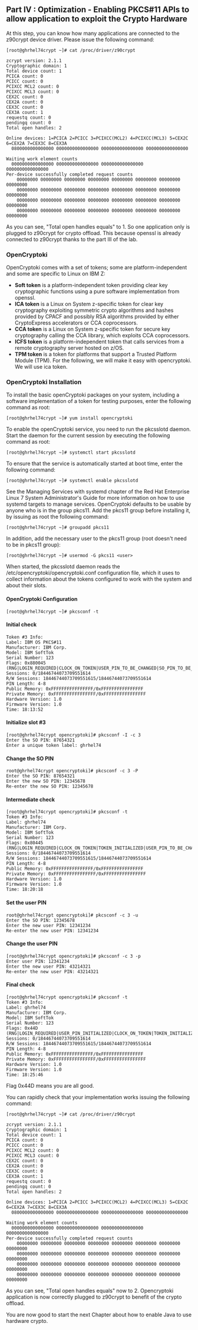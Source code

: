 ## Part IV : Optimization - Enabling PKCS#11 APIs to allow application to exploit the Crypto Hardware
At this step, you can know how many applications are connected to the z90crypt device driver.
Please issue the following command:
```
[root@ghrhel74crypt ~]# cat /proc/driver/z90crypt

zcrypt version: 2.1.1
Cryptographic domain: 1
Total device count: 1
PCICA count: 0
PCICC count: 0
PCIXCC MCL2 count: 0
PCIXCC MCL3 count: 0
CEX2C count: 0
CEX2A count: 0
CEX3C count: 0
CEX3A count: 1
requestq count: 0
pendingq count: 0
Total open handles: 2

Online devices: 1=PCICA 2=PCICC 3=PCIXCC(MCL2) 4=PCIXCC(MCL3) 5=CEX2C 6=CEX2A 7=CEX3C 8=CEX3A
  0800000000000000 0000000000000000 0000000000000000 0000000000000000 

Waiting work element counts
  0000000000000000 0000000000000000 0000000000000000 0000000000000000  
Per-device successfully completed request counts
    00000000 00000000 00000000 00000000 00000000 00000000 00000000 00000000 
    00000000 00000000 00000000 00000000 00000000 00000000 00000000 00000000 
    00000000 00000000 00000000 00000000 00000000 00000000 00000000 00000000 
    00000000 00000000 00000000 00000000 00000000 00000000 00000000 00000000 
```
As you can see, "Total open handles equals" to 1. So one application only is plugged to z90crypt for crypto offload. This because openssl is already connected to z90crypt thanks to the part III of the lab.

### OpenCryptoki
OpenCryptoki comes with a set of tokens; some are platform-independent and some are specific to Linux on IBM Z:
- **Soft token** is a platform-independent token providing clear key cryptographic functions using a pure software implementation from openssl.
- **ICA token** is a Linux on System z-specific token for clear key cryptography exploiting symmetric crypto algorithms and hashes provided by CPACF and possibly RSA algorithms provided by either CryptoExpress accelerators or CCA coprocessors.
- **CCA token** is a Linux on System z-specific token for secure key cryptography calling the CCA library, which exploits CCA coprocessors.
- **ICFS token** is a platform-independent token that calls services from a remote cryptography server hosted on z/OS.
- **TPM token** is a token for platforms that support a Trusted Platform Module (TPM).
For the following, we will make it easy with opencryptoki. We will use ica token.

### OpenCryptoki Installation
To install the basic openCryptoki packages on your system, including a software implementation of a token for testing purposes, enter the following command as root:
```
[root@ghrhel74crypt ~]# yum install opencryptoki
```
To enable the openCryptoki service, you need to run the pkcsslotd daemon. Start the daemon for the current session by executing the following command as root:
```
[root@ghrhel74crypt ~]# systemctl start pkcsslotd
```
To ensure that the service is automatically started at boot time, enter the following command:
```
[root@ghrhel74crypt ~]# systemctl enable pkcsslotd
```
See the Managing Services with systemd chapter of the Red Hat Enterprise Linux 7 System Administrator's Guide for more information on how to use systemd targets to manage services.
OpenCryptoki defaults to be usable by anyone who is in the group pkcs11. Add the pkcs11 group before installing it, by issuing as root the following command:
```
[root@ghrhel74crypt ~]# groupadd pkcs11
```
In addition, add the necessary user to the pkcs11 group (root doesn't need to be in pkcs11 group):
```
[root@ghrhel74crypt ~]# usermod -G pkcs11 <user>
```
When started, the pkcsslotd daemon reads the /etc/opencryptoki/opencryptoki.conf configuration file, which it uses to collect information about the tokens configured to work with the system and about their slots.

#### OpenCryptoki Configuration
```
[root@ghrhel74crypt ~]# pkcsconf -t
```

#### Initial check
```
Token #3 Info:
Label: IBM OS PKCS#11                  
Manufacturer: IBM Corp.                       
Model: IBM SoftTok     
Serial Number: 123             
Flags: 0x880045 (RNG|LOGIN_REQUIRED|CLOCK_ON_TOKEN|USER_PIN_TO_BE_CHANGED|SO_PIN_TO_BE_CHANGED)
Sessions: 0/18446744073709551614
R/W Sessions: 18446744073709551615/18446744073709551614
PIN Length: 4-8
Public Memory: 0xFFFFFFFFFFFFFFFF/0xFFFFFFFFFFFFFFFF
Private Memory: 0xFFFFFFFFFFFFFFFF/0xFFFFFFFFFFFFFFFF
Hardware Version: 1.0
Firmware Version: 1.0
Time: 18:13:52
```

#### Initialize slot #3
```
[root@ghrhel74crypt opencryptoki]# pkcsconf -I -c 3
Enter the SO PIN: 87654321
Enter a unique token label: ghrhel74
```

#### Change the SO PIN
```
root@ghrhel74crypt opencryptoki]# pkcsconf -c 3 -P
Enter the SO PIN: 87654321
Enter the new SO PIN: 12345678
Re-enter the new SO PIN: 12345678
```

#### Intermediate check
```
[root@ghrhel74crypt opencryptoki]# pkcsconf -t
Token #3 Info:
Label: ghrhel74                        
Manufacturer: IBM Corp.                       
Model: IBM SoftTok     
Serial Number: 123             
Flags: 0x80445 (RNG|LOGIN_REQUIRED|CLOCK_ON_TOKEN|TOKEN_INITIALIZED|USER_PIN_TO_BE_CHANGED)
Sessions: 0/18446744073709551614
R/W Sessions: 18446744073709551615/18446744073709551614
PIN Length: 4-8
Public Memory: 0xFFFFFFFFFFFFFFFF/0xFFFFFFFFFFFFFFFF
Private Memory: 0xFFFFFFFFFFFFFFFF/0xFFFFFFFFFFFFFFFF
Hardware Version: 1.0
Firmware Version: 1.0
Time: 18:20:18
```

#### Set the user PIN
```
root@ghrhel74crypt opencryptoki]# pkcsconf -c 3 -u
Enter the SO PIN: 12345678
Enter the new user PIN: 12341234
Re-enter the new user PIN: 12341234
```

#### Change the user PIN
```
[root@ghrhel74crypt opencryptoki]# pkcsconf -c 3 -p
Enter user PIN: 12341234
Enter the new user PIN: 43214321
Re-enter the new user PIN: 43214321
```

#### Final check
```
[root@ghrhel74crypt opencryptoki]# pkcsconf -t
Token #3 Info:
Label: ghrhel74                        
Manufacturer: IBM Corp.                       
Model: IBM SoftTok     
Serial Number: 123             
Flags: 0x44D (RNG|LOGIN_REQUIRED|USER_PIN_INITIALIZED|CLOCK_ON_TOKEN|TOKEN_INITIALIZED)
Sessions: 0/18446744073709551614
R/W Sessions: 18446744073709551615/18446744073709551614
PIN Length: 4-8
Public Memory: 0xFFFFFFFFFFFFFFFF/0xFFFFFFFFFFFFFFFF
Private Memory: 0xFFFFFFFFFFFFFFFF/0xFFFFFFFFFFFFFFFF
Hardware Version: 1.0
Firmware Version: 1.0
Time: 18:25:46
```
Flag 0x44D means you are all good.

You can rapidly check that your implementation works issuing the following command:
```
[root@ghrhel74crypt ~]# cat /proc/driver/z90crypt

zcrypt version: 2.1.1
Cryptographic domain: 1
Total device count: 1
PCICA count: 0
PCICC count: 0
PCIXCC MCL2 count: 0
PCIXCC MCL3 count: 0
CEX2C count: 0
CEX2A count: 0
CEX3C count: 0
CEX3A count: 1
requestq count: 0
pendingq count: 0
Total open handles: 2

Online devices: 1=PCICA 2=PCICC 3=PCIXCC(MCL2) 4=PCIXCC(MCL3) 5=CEX2C 6=CEX2A 7=CEX3C 8=CEX3A
  0800000000000000 0000000000000000 0000000000000000 0000000000000000 

Waiting work element counts
  0000000000000000 0000000000000000 0000000000000000 0000000000000000  
Per-device successfully completed request counts
    00000000 00000000 00000000 00000000 00000000 00000000 00000000 00000000 
    00000000 00000000 00000000 00000000 00000000 00000000 00000000 00000000 
    00000000 00000000 00000000 00000000 00000000 00000000 00000000 00000000 
    00000000 00000000 00000000 00000000 00000000 00000000 00000000 00000000 
```
As you can see, "Total open handles equals" now to 2. Opencryptoki application is now correctly plugged to z90crypt to benefit of the crypto offload.

You are now good to start the next Chapter about how to enable Java to use hardware crypto.
